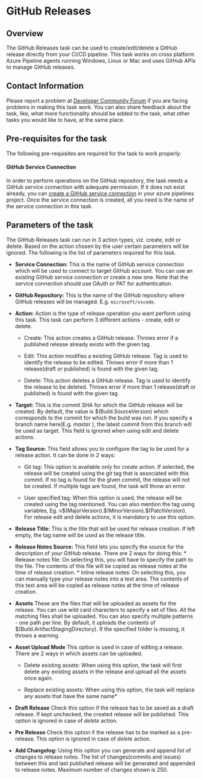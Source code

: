 # GitHub Releases

## Overview

The GitHub Releases task can be used to create/edit/delete a GitHub release directly from your CI/CD pipeline. This task works on cross platform Azure Pipeline agents running Windows, Linux or Mac and uses GitHub APIs to manage GitHub releases.

## Contact Information

Please report a problem at [Developer Community Forum](https://developercommunity.visualstudio.com/spaces/21/index.html) if you are facing problems in making this task work. You can also share feedback about the task, like, what more functionality should be added to the task, what other tasks you would like to have, at the same place.

## Pre-requisites for the task

The following pre-requisites are required for the task to work properly:

#### GitHub Service Connection

In order to perform operations on the GitHub repository, the task needs a GitHub service connection with adequate permission. If it does not exist already, you can [create a GitHub service connection](https://aka.ms/AA3am5s) in your azure pipelines project. Once the service connection is created, all you need is the name of the service connection in this task.

## Parameters of the task

The GitHub Releases task can run in 3 action types, viz. create, edit or delete. Based on the action chosen by the user certain parameters will be ignored. The following is the list of parameters required for this task.

* **Service Connection:** This is the name of GitHub service connection which will be used to connect to target GitHub account. You can use an existing GitHub service connection or create a new one. Note that the service connection should use OAuth or PAT for authentication.

* **GitHub Repository:** This is the name of the GitHub repository where GitHub releases will be managed. E.g. `microsoft/vscode`.

* **Action:** Action is the type of release operation you want perform using this task. This task can perform 3 different actions - create, edit or delete.

    * Create: This action creates a GitHub release. Throws error if a published release already exists with the given tag.

    * Edit: This action modifies a existing GitHub release. Tag is used to identify the release to be edited. Throws error if more than 1 release(draft or published) is found with the given tag.

    * Delete: This action deletes a GitHub release. Tag is used to identify the release to be deleted. Throws error if more than 1 release(draft or published) is found with the given tag.

* **Target:** This is the commit SHA for which the GitHub release will be created. By default, the value is $(Build.SourceVersion) which corresponds to the commit for which the build was run. If you specify a branch name here(E.g. *master* ), the latest commit from this branch will be used as target. This field is ignored when using edit and delete actions.

* **Tag Source:** This field allows you to configure the tag to be used for a release action. It can be done in 2 ways:

    * Git tag: This option is available only for *create* action. If selected, the release will be created using the git tag that is associated with this commit. If no tag is found for the given commit, the release will not be created. If multiple tags are found, the task will throw an error.

    * User specified tag: When this option is used, the release will be created using the tag mentioned. You can also mention the tag using variables, Eg. v\$(MajorVersion).\$(MinorVersion).\$(PatchVersion). For release edit and delete actions, it is mandatory to use this option.

* **Release Title:** This is the title that will be used for release creation. If left empty, the tag name will be used as the release title.

* **Release Notes Source:** This field lets you specify the source for the description of your GitHub release. There are 2 ways for doing this:
                * Release notes file: On selecting this, you will have to specify the path to the file. The contents of this file will be copied as release notes at the time of release creation.
                * Inline release notes: On selecting this, you can manually type your release notes into a text area. The contents of this text area will be copied as release notes at the time of release creation.

* **Assets** These are the files that will be uploaded as assets for the release. You can use wild card characters to specify a set of files. All the matching files shall be uploaded. You can also specify multiple patterns - one path per line. By default, it uploads the contents of $(Build.ArtifactStagingDirectory). If the specified folder is missing, it throws a warning.

* **Asset Upload Mode** This option is used in case of editing a release. There are 2 ways in which assets can be uploaded.

    * Delete existing assets: When using this option, the task will first delete any existing assets in the release and upload all the assets once again.

    * Replace existing assets: When using this option, the task will replace any assets that have the same name*

* **Draft Release**  Check this option if the release has to be saved as a draft release. If kept unchecked, the created release will be published.  This option is ignored in case of *delete* action.

* **Pre Release** Check this option if the release has to be marked as a pre-release. This option is ignored in case of *delete* action.

* **Add Changelog:** Using this option you can generate and append list of changes to release notes. The list of changes(commits and issues) between this and last published release will be generated and appended to release notes. Maximum number of changes shown is 250.
